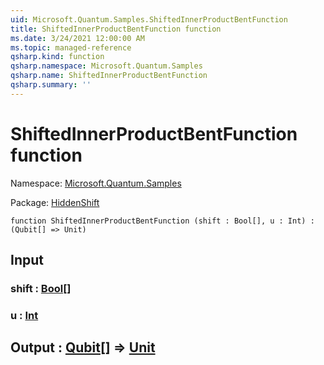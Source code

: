 ```yaml
---
uid: Microsoft.Quantum.Samples.ShiftedInnerProductBentFunction
title: ShiftedInnerProductBentFunction function
ms.date: 3/24/2021 12:00:00 AM
ms.topic: managed-reference
qsharp.kind: function
qsharp.namespace: Microsoft.Quantum.Samples
qsharp.name: ShiftedInnerProductBentFunction
qsharp.summary: ''
---
```


# ShiftedInnerProductBentFunction function

Namespace: [Microsoft.Quantum.Samples](xref:Microsoft.Quantum.Samples)

Package: [HiddenShift](https://nuget.org/packages/HiddenShift)




```qsharp
function ShiftedInnerProductBentFunction (shift : Bool[], u : Int) : (Qubit[] => Unit)
```


## Input

### shift : [Bool](xref:microsoft.quantum.lang-ref.bool)[]




### u : [Int](xref:microsoft.quantum.lang-ref.int)





## Output : [Qubit](xref:microsoft.quantum.lang-ref.qubit)[] => [Unit](xref:microsoft.quantum.lang-ref.unit) 

